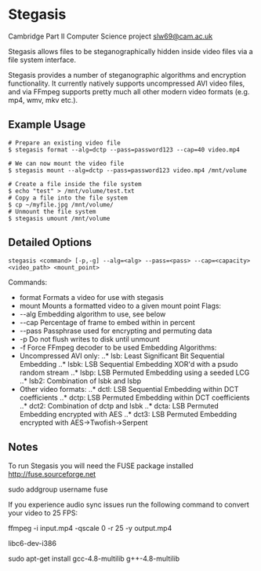 Stegasis
========
Cambridge Part II Computer Science project <slw69@cam.ac.uk>

Stegasis allows files to be steganographically hidden inside video files via a file system interface.

Stegasis provides a number of steganographic algorithms and encryption functionality. It currently natively supports uncompressed AVI video files, and via FFmpeg supports pretty much all other modern video formats (e.g. mp4, wmv, mkv etc.).

Example Usage
------
    # Prepare an existing video file
    $ stegasis format --alg=dctp --pass=password123 --cap=40 video.mp4
     
    # We can now mount the video file
    $ stegasis mount --alg=dctp --pass=password123 video.mp4 /mnt/volume
 
    # Create a file inside the file system
    $ echo "test" > /mnt/volume/test.txt
    # Copy a file into the file system
    $ cp ~/myfile.jpg /mnt/volume/
    # Unmount the file system
    $ stegasis umount /mnt/volume

Detailed Options
-----------------
    stegasis <command> [-p,-g] --alg=<alg> --pass=<pass> --cap=<capacity> <video_path> <mount_point>
Commands:
* format  Formats a video for use with stegasis
* mount  Mounts a formatted video to a given mount point
Flags:
* --alg  Embedding algorithm to use, see below
* --cap  Percentage of frame to embed within in percent
* --pass  Passphrase used for encrypting and permuting data
* -p  Do not flush writes to disk until unmount
* -f  Force FFmpeg decoder to be used
Embedding Algorithms:
* Uncompressed AVI only:
..* lsb: Least Significant Bit Sequential Embedding
..* lsbk: LSB Sequential Embedding XOR'd with a psudo random stream
..* lsbp: LSB Permuted Embedding using a seeded LCG
..* lsb2: Combination of lsbk and lsbp
* Other video formats:
..* dctl: LSB Sequential Embedding within DCT coefficients
..* dctp: LSB Permuted Embedding within DCT coefficients
..* dct2: Combination of dctp and lsbk
..* dcta: LSB Permuted Embedding encrypted with AES
..* dct3: LSB Permuted Embedding encrypted with AES->Twofish->Serpent

Notes
------

To run Stegasis you will need the FUSE package installed <http://fuse.sourceforge.net>

sudo addgroup username fuse

If you experience audio sync issues run the following command to convert your video to 25 FPS:

ffmpeg -i input.mp4 -qscale 0 -r 25 -y output.mp4

libc6-dev-i386

sudo apt-get install gcc-4.8-multilib g++-4.8-multilib
